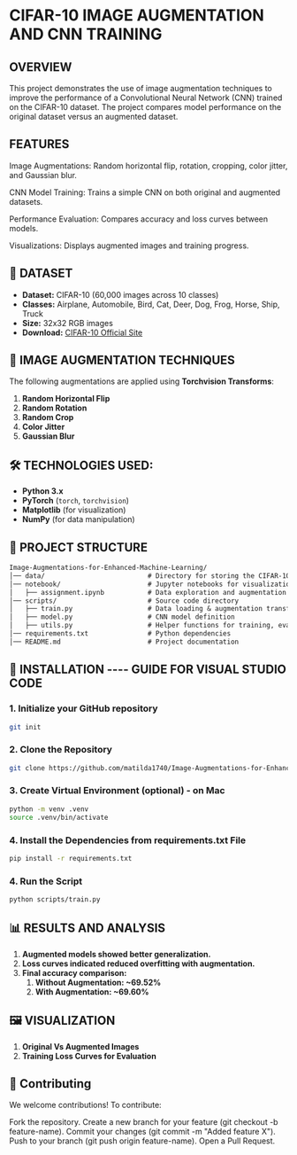 # CIFAR-10 IMAGE AUGMENTATION AND CNN TRAINING

## OVERVIEW

This project demonstrates the use of image augmentation techniques to improve the performance of a Convolutional Neural Network (CNN) trained on the CIFAR-10 dataset. The project compares model performance on the original dataset versus an augmented dataset.

## FEATURES

Image Augmentations: Random horizontal flip, rotation, cropping, color jitter, and Gaussian blur.

CNN Model Training: Trains a simple CNN on both original and augmented datasets.

Performance Evaluation: Compares accuracy and loss curves between models.

Visualizations: Displays augmented images and training progress.

## 📂 DATASET
- **Dataset:** CIFAR-10 (60,000 images across 10 classes)
- **Classes:** Airplane, Automobile, Bird, Cat, Deer, Dog, Frog, Horse, Ship, Truck
- **Size:** 32x32 RGB images
- **Download:** [CIFAR-10 Official Site](https://www.cs.toronto.edu/~kriz/cifar.html)

## 🔄 IMAGE AUGMENTATION TECHNIQUES
The following augmentations are applied using **Torchvision Transforms**:
1. **Random Horizontal Flip**
2. **Random Rotation**
3. **Random Crop**
4. **Color Jitter**
5. **Gaussian Blur**

## 🛠️ TECHNOLOGIES USED: 
- **Python 3.x**
- **PyTorch** (`torch`, `torchvision`)
- **Matplotlib** (for visualization)
- **NumPy** (for data manipulation)

## 📌 PROJECT STRUCTURE

```md
Image-Augmentations-for-Enhanced-Machine-Learning/
│── data/                          # Directory for storing the CIFAR-10 dataset
│── notebook/                      # Jupyter notebooks for visualization
│   ├── assignment.ipynb           # Data exploration and augmentation visualization
│── scripts/                       # Source code directory
│   ├── train.py                   # Data loading & augmentation transformations and Training and Evaluation script
│   ├── model.py                   # CNN model definition
│   ├── utils.py                   # Helper functions for training, evaluation and visualization
│── requirements.txt               # Python dependencies
│── README.md                      # Project documentation

```

## 🚀 INSTALLATION ---- GUIDE FOR VISUAL STUDIO CODE

### 1. Initialize your GitHub repository

```sh
git init
```

### 2. Clone the Repository

```sh
git clone https://github.com/matilda1740/Image-Augmentations-for-Enhanced-Machine-Learning.git
```
### 3. Create Virtual Environment (optional) - on Mac
```sh
python -m venv .venv
source .venv/bin/activate
```

### 4. Install the Dependencies from requirements.txt File
```sh
pip install -r requirements.txt
```

### 4. Run the Script
```sh
python scripts/train.py
```

## 📊 RESULTS AND ANALYSIS

1. **Augmented models showed better generalization.**
2. **Loss curves indicated reduced overfitting with augmentation.**
3. **Final accuracy comparison:**
    1. **Without Augmentation: ~69.52%**
    2. **With Augmentation: ~69.60%**

## 🖼️ VISUALIZATION 

1. **Original Vs Augmented Images**
2. **Training Loss Curves for Evaluation**

## 🤝 Contributing
We welcome contributions! To contribute:

Fork the repository.
Create a new branch for your feature (git checkout -b feature-name).
Commit your changes (git commit -m "Added feature X").
Push to your branch (git push origin feature-name).
Open a Pull Request.
